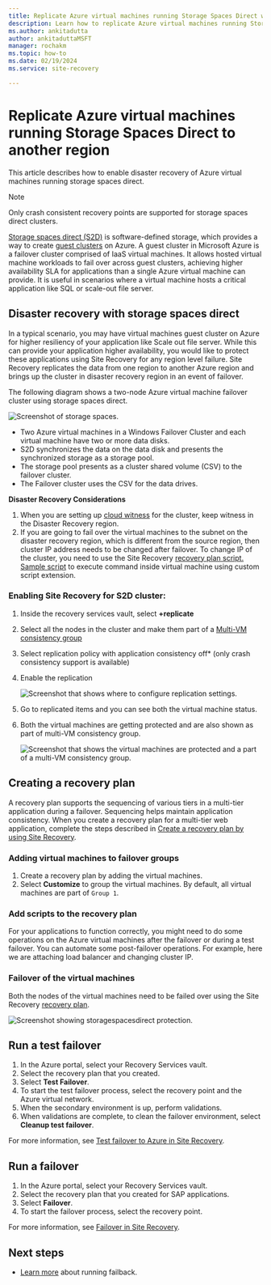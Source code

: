 ```yaml
---
title: Replicate Azure virtual machines running Storage Spaces Direct with Azure Site Recovery 
description: Learn how to replicate Azure virtual machines running Storage Spaces Direct using Azure Site Recovery.
ms.author: ankitadutta
author: ankitaduttaMSFT
manager: rochakm
ms.topic: how-to
ms.date: 02/19/2024
ms.service: site-recovery

---
```


# Replicate Azure virtual machines running Storage Spaces Direct to another region

This article describes how to enable disaster recovery of Azure virtual machines running storage spaces direct.

>[!NOTE]
>Only crash consistent recovery points are supported for storage spaces direct clusters.


[Storage spaces direct (S2D)](/windows-server/storage/storage-spaces/deploy-storage-spaces-direct) is software-defined storage, which provides a way to create [guest clusters](https://techcommunity.microsoft.com/t5/failover-clustering/bg-p/FailoverClustering) on Azure.  A guest cluster in Microsoft Azure is a failover cluster comprised of IaaS virtual machines. It allows hosted virtual machine workloads to fail over across guest clusters, achieving higher availability SLA for applications than a single Azure virtual machine can provide. It is useful in scenarios where a virtual machine hosts a critical application like SQL or scale-out file server.

## Disaster recovery with storage spaces direct

In a typical scenario, you may have virtual machines guest cluster on Azure for higher resiliency of your application like Scale out file server. While this can provide your application higher availability, you would like to protect these applications using Site Recovery for any region level failure. Site Recovery replicates the data from one region to another Azure region and brings up the cluster in disaster recovery region in an event of failover.

The following diagram shows a two-node Azure virtual machine failover cluster using storage spaces direct.

![Screenshot of storage spaces.](./media/azure-to-azure-how-to-enable-replication-s2d-vms/storagespacedirect.png)


- Two Azure virtual machines in a Windows Failover Cluster and each virtual machine have two or more data disks.
- S2D synchronizes the data on the data disk and presents the synchronized storage as a storage pool.
- The storage pool presents as a cluster shared volume (CSV) to the failover cluster.
- The Failover cluster uses the CSV for the data drives.

**Disaster Recovery Considerations**

1. When you are setting up [cloud witness](/windows-server/failover-clustering/deploy-cloud-witness#CloudWitnessSetUp) for the cluster, keep witness in the Disaster Recovery region.
2. If you are going to fail over the virtual machines to the subnet on the disaster recovery region, which is different from the source region, then cluster IP address needs to be changed after failover.  To change IP of the cluster, you need to use the Site Recovery [recovery plan script.](./site-recovery-runbook-automation.md)</br>
[Sample script](https://github.com/krnese/azure-quickstart-templates/blob/master/asr-automation-recovery/scripts/ASR-Wordpress-ChangeMysqlConfig.ps1) to execute command inside virtual machine using custom script extension.

### Enabling Site Recovery for S2D cluster:

1. Inside the recovery services vault, select **+replicate**
1. Select all the nodes in the cluster and make them part of a [Multi-VM consistency group](./azure-to-azure-common-questions.md#multi-vm-consistency)
1. Select replication policy with application consistency off* (only crash consistency support is available)
1. Enable the replication

   ![Screenshot that shows where to configure replication settings.](./media/azure-to-azure-how-to-enable-replication-s2d-vms/multivmgroup.png)

2. Go to replicated items and you can see both the virtual machine status.
3. Both the virtual machines are getting protected and are also shown as part of multi-VM consistency group.

   ![Screenshot that shows the virtual machines are protected and a part of a multi-VM consistency group.](./media/azure-to-azure-how-to-enable-replication-s2d-vms/storagespacesdirectgroup.PNG)

## Creating a recovery plan

A recovery plan supports the sequencing of various tiers in a multi-tier application during a failover. Sequencing helps maintain application consistency. When you create a recovery plan for a multi-tier web application, complete the steps described in [Create a recovery plan by using Site Recovery](site-recovery-create-recovery-plans.md).

### Adding virtual machines to failover groups

1.	Create a recovery plan by adding the virtual machines.
2.	Select **Customize** to group the virtual machines. By default, all virtual machines are part of `Group 1`.


### Add scripts to the recovery plan

For your applications to function correctly, you might need to do some operations on the Azure virtual machines after the failover or during a test failover. You can automate some post-failover operations. For example, here we are attaching load balancer and changing cluster IP.


### Failover of the virtual machines 

Both the nodes of the virtual machines need to be failed over using the Site Recovery [recovery plan](./site-recovery-create-recovery-plans.md).

![Screenshot showing storagespacesdirect protection.](./media/azure-to-azure-how-to-enable-replication-s2d-vms/recoveryplan.PNG)

## Run a test failover
1.	In the Azure portal, select your Recovery Services vault.
2.	Select the recovery plan that you created.
3.	Select **Test Failover**.
4.  To start the test failover process, select the recovery point and the Azure virtual network.
5.	When the secondary environment is up, perform validations.
6.	When validations are complete, to clean the failover environment, select **Cleanup test failover**.

For more information, see [Test failover to Azure in Site Recovery](site-recovery-test-failover-to-azure.md).

## Run a failover

1.	In the Azure portal, select your Recovery Services vault.
2.	Select the recovery plan that you created for SAP applications.
3.	Select **Failover**.
4.	To start the failover process, select the recovery point.

For more information, see [Failover in Site Recovery](site-recovery-failover.md).

## Next steps

- [Learn more](./azure-to-azure-tutorial-failover-failback.md) about running failback.



